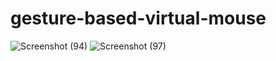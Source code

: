 # gesture-based-virtual-mouse

![Screenshot (94)](https://github.com/user-attachments/assets/62b3124b-618f-4ac1-9963-0c56cf52d306)
![Screenshot (97)](https://github.com/user-attachments/assets/81fd50ab-1923-4914-a754-d85f8ad0cfdd)

